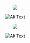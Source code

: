 <div align="center">

![](http://i.imgur.com/OUkLi.gif)

![Alt Text](https://media.giphy.com/media/vFKqnCdLPNOKc/giphy.gif)

![](https://64.media.tumblr.com/8091b00939d274326f8103345dfd5dcd/1fdb6b952e44e16a-a3/s500x750/fed658cb9549682de9111d3c01d6d94426ec2c34.gif)

![Alt Text](https://64.media.tumblr.com/0b1fdd65d6095a98a068e2219e65aed6/ed587fef2f5450a4-8f/s640x960/f702799cb7ee04c4e11f9941385e2aace354746d.gif)

</div>

